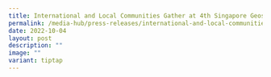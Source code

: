 ```yaml
---
title: International and Local Communities Gather at 4th Singapore Geospatial Festival
permalink: /media-hub/press-releases/international-and-local-communities-gather-at-4th-singapore-geofest/
date: 2022-10-04
layout: post
description: ""
image: ""
variant: tiptap
---
```

